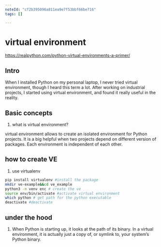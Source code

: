 ```yaml
---
noteId: "cf2b395096a811ea9e7f53bbf66be716"
tags: []

---
```


# virtual environment

https://realpython.com/python-virtual-environments-a-primer/

## Intro
When I installed Python on my personal laptop, I never tried virtual environment, though I heard this term a lot. After working on industrial projects, I started using virtual environment, and found it really useful in the reality.

## Basic concepts

1. what is virtual environment?

virtual environment allows to create an isolated environment for Python projects. It is a big helpful when two projects depend on different version of packages. Each environment is independent of each other. 

## how to create VE

1. use virtualenv

```bash
pip install virtualenv #install the package
mkdir ve-example&&cd ve_example
python3 -m venv enc # create the ve
source env/bin/activate #activate virtual environment
which python # get path for the python executable
deactivate #deactivate

```

## under the hood

1. When Python is starting up, it looks at the path of its binary. In a virtual environment, it is actually just a copy of, or symlink to, your system’s Python binary. 